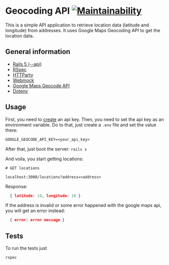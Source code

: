 # Geocoding API [![Maintainability](https://api.codeclimate.com/v1/badges/11b83f34c9f9eeaf7992/maintainability)](https://codeclimate.com/github/brunossilveira/asanarebel/maintainability)

This is a simple API application to retrieve location data (latitude and longitude) from addresses.
It uses Google Maps Geocoding API to get the location data.

## General information

* [Rails 5 (--api)](http://rubyonrails.org/)
* [RSpec](http://rspec.info/)
* [HTTParty](https://github.com/jnunemaker/httparty)
* [Webmock](https://github.com/bblimke/webmock)
* [Google Maps Geocode API](https://developers.google.com/maps/documentation/geocoding/intro)
* [Dotenv](https://github.com/bkeepers/dotenv)

## Usage

First, you need to [create](https://developers.google.com/maps/documentation/geocoding/get-api-key) an api key.
Then, you need to set the api key as an environment variable. Do to that, just create a `.env` file and set the value there:

```
GOOGLE_GEOCODE_API_KEY=<your_api_key>
```

After that, just boot the server:
`rails s`

And voila, you start getting locations:

```
# GET locations

localhost:3000/locations?address=<address>
```

Response:

```json
  { latitude: 10, longitude: 10 }
```

If the address is invalid or some error happened with the google maps api, you will get an error instead:

```json
  { error: error message }
```

## Tests

To run the tests just

`rspec`
